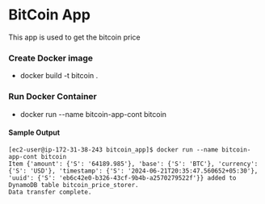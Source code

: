 # BitCoin App
This app is used to get the bitcoin price

### Create Docker image
* docker build -t bitcoin .

### Run Docker Container
* docker run --name bitcoin-app-cont bitcoin

#### Sample Output
```
[ec2-user@ip-172-31-38-243 bitcoin_app]$ docker run --name bitcoin-app-cont bitcoin
Item {'amount': {'S': '64189.985'}, 'base': {'S': 'BTC'}, 'currency': {'S': 'USD'}, 'timestamp': {'S': '2024-06-21T20:35:47.560652+05:30'}, 'uuid': {'S': 'eb6c42e0-b326-43cf-9b4b-a2570279522f'}} added to DynamoDB table bitcoin_price_storer.
Data transfer complete.
```
